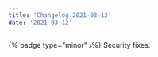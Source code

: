 ```yaml
---
title: 'Changelog 2021-03-12'
date: '2021-03-12'
---
```

{% badge type="minor" /%}  Security fixes.
